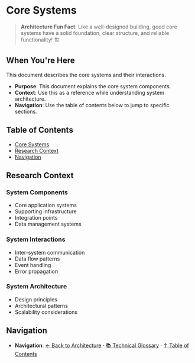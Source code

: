 # Core Systems

> **Architecture Fun Fact**: Like a well-designed building, good core systems have a solid foundation, clear structure, and reliable functionality! 🏗️

## When You're Here

This document describes the core systems and their interactions.

* **Purpose**: This document explains the core system components.
* **Context**: Use this as a reference while understanding system architecture.
* **Navigation**: Use the table of contents below to jump to specific sections.

## Table of Contents

* [Core Systems](#core-systems)
* [Research Context](#research-context)
* [Navigation](#navigation)

## Research Context

### System Components

* Core application systems
* Supporting infrastructure
* Integration points
* Data management systems

### System Interactions

* Inter-system communication
* Data flow patterns
* Event handling
* Error propagation

### System Architecture

* Design principles
* Architectural patterns
* Scalability considerations

## Navigation

* **Navigation**: [← Back to Architecture](../README.md) · [📚 Technical Glossary](../../GLOSSARY.md) · [↑ Table of Contents](#core-systems)
